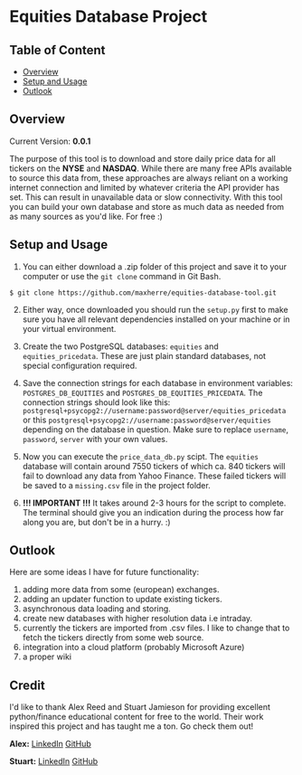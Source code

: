 # Equities Database Project

## Table of Content

- [Overview](#overview)
- [Setup and Usage](#setupandusage)
- [Outlook](#outlook)

## Overview

Current Version: **0.0.1**

The purpose of this tool is to download and store daily price data for all tickers on the **NYSE** and **NASDAQ**.
While there are many free APIs available to source this data from, these approaches are always reliant on a working internet connection and limited by whatever criteria the API provider has set. This can result in unavailable data or slow connectivity.
With this tool you can build your own database and store as much data as needed from as many sources as you'd like. For free :)

## Setup and Usage

1. You can either download a .zip folder of this project and save it to your computer or use the `git clone` command in Git Bash.

```console
$ git clone https://github.com/maxherre/equities-database-tool.git
```

2. Either way, once downloaded you should run the `setup.py` first to make sure you have all relevant dependencies installed on your machine or in your virtual environment.

3. Create the two PostgreSQL databases: `equities` and `equities_pricedata`. These are just plain standard databases, not special configuration required.

4. Save the connection strings for each database in environment variables: `POSTGRES_DB_EQUITIES` and `POSTGRES_DB_EQUITIES_PRICEDATA`. The connection strings should look like this:
   `postgresql+psycopg2://username:password@server/equities_pricedata` or this `postgresql+psycopg2://username:password@server/equities` depending on the database in question. Make sure to replace `username`, `password`, `server` with your own values.

5. Now you can execute the `price_data_db.py` scipt. The `equities` database will contain around 7550 tickers of which ca. 840 tickers will fail to download any data from Yahoo Finance. These failed tickers will be saved to a `missing.csv` file in the project folder.

6. **!!! IMPORTANT !!!** It takes around 2-3 hours for the script to complete. The terminal should give you an indication during the process how far along you are, but don't be in a hurry. :)

## Outlook

Here are some ideas I have for future functionality:

1. adding more data from some (european) exchanges.
2. adding an updater function to update existing tickers.
3. asynchronous data loading and storing.
5. create new databases with higher resolution data i.e intraday.
6. currently the tickers are imported from .csv files. I like to change that to fetch the tickers directly from some web source.
7. integration into a cloud platform (probably Microsoft Azure)
8. a proper wiki 

## Credit

I'd like to thank Alex Reed and Stuart Jamieson for providing excellent python/finance educational content for free to the world. Their work inspired this project and has taught me a ton. Go check them out!

**Alex:**
[LinkedIn](https://www.linkedin.com/in/alex-reed)
[GitHub](https://github.com/areed1192)

**Stuart:**
[LinkedIn](https://www.linkedin.com/in/stuart-jamieson)
[GitHub](https://github.com/Stuj79)
